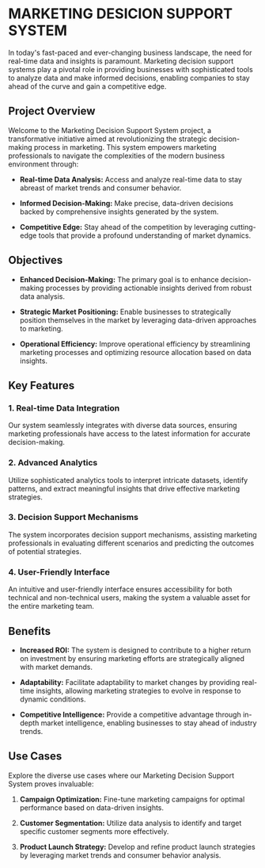 # MARKETING DESICION SUPPORT SYSTEM

In today's fast-paced and ever-changing business landscape, the need for real-time data and insights is paramount. Marketing decision support systems play a pivotal role in providing businesses with sophisticated tools to analyze data and make informed decisions, enabling companies to stay ahead of the curve and gain a competitive edge.

## Project Overview

Welcome to the Marketing Decision Support System project, a transformative initiative aimed at revolutionizing the strategic decision-making process in marketing. This system empowers marketing professionals to navigate the complexities of the modern business environment through:

- **Real-time Data Analysis:** Access and analyze real-time data to stay abreast of market trends and consumer behavior.

- **Informed Decision-Making:** Make precise, data-driven decisions backed by comprehensive insights generated by the system.

- **Competitive Edge:** Stay ahead of the competition by leveraging cutting-edge tools that provide a profound understanding of market dynamics.


## Objectives

- **Enhanced Decision-Making:** The primary goal is to enhance decision-making processes by providing actionable insights derived from robust data analysis.

- **Strategic Market Positioning:** Enable businesses to strategically position themselves in the market by leveraging data-driven approaches to marketing.

- **Operational Efficiency:** Improve operational efficiency by streamlining marketing processes and optimizing resource allocation based on data insights.


## Key Features

### 1. Real-time Data Integration

Our system seamlessly integrates with diverse data sources, ensuring marketing professionals have access to the latest information for accurate decision-making.

### 2. Advanced Analytics

Utilize sophisticated analytics tools to interpret intricate datasets, identify patterns, and extract meaningful insights that drive effective marketing strategies.

### 3. Decision Support Mechanisms

The system incorporates decision support mechanisms, assisting marketing professionals in evaluating different scenarios and predicting the outcomes of potential strategies.

### 4. User-Friendly Interface

An intuitive and user-friendly interface ensures accessibility for both technical and non-technical users, making the system a valuable asset for the entire marketing team.


## Benefits

- **Increased ROI:** The system is designed to contribute to a higher return on investment by ensuring marketing efforts are strategically aligned with market demands.

- **Adaptability:** Facilitate adaptability to market changes by providing real-time insights, allowing marketing strategies to evolve in response to dynamic conditions.

- **Competitive Intelligence:** Provide a competitive advantage through in-depth market intelligence, enabling businesses to stay ahead of industry trends.

## Use Cases

Explore the diverse use cases where our Marketing Decision Support System proves invaluable:

1. **Campaign Optimization:** Fine-tune marketing campaigns for optimal performance based on data-driven insights.

2. **Customer Segmentation:** Utilize data analysis to identify and target specific customer segments more effectively.

3. **Product Launch Strategy:** Develop and refine product launch strategies by leveraging market trends and consumer behavior analysis.

